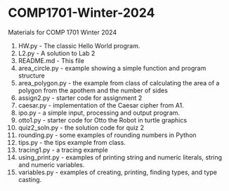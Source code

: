 # COMP1701-Winter-2024
Materials for COMP 1701 Winter 2024

1. HW.py - The classic Hello World program.
2. L2.py - A solution to Lab 2
3. README.md - This file
4. area_circle.py - example showing a simple function and program structure
5. area_polygon.py - the example from class of calculating the area of a polygon from the apothem and the number of sides 
6. assign2.py - starter code for assignment 2
7. caesar.py - implementation of the Caesar cipher from A1.
8. ipo.py - a simple input, processing and output program.
9. otto1.py - starter code for Otto the Robot in turtle graphics
10. quiz2_soln.py - the solution code for quiz 2
11. rounding.py - some examples of rounding numbers in Python
12. tips.py - the tips example from class.
13. tracing1.py - a tracing example 
14. using_print.py - examples of printing string and numeric literals, string and numeric variables.
15. variables.py - examples of creating, printing, finding types, and type casting.

